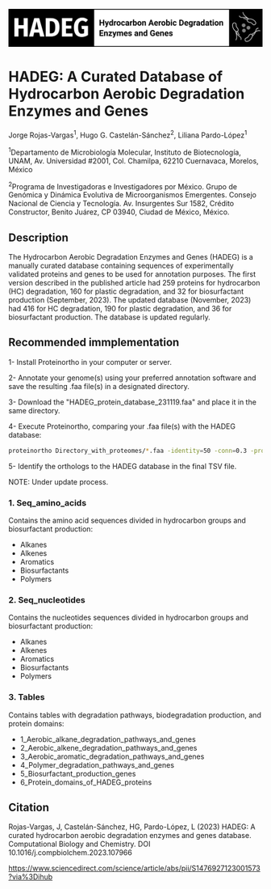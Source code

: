 ![HADEG](./logo_HADEG.png) 

# HADEG: A Curated Database of Hydrocarbon Aerobic Degradation Enzymes and Genes 

Jorge Rojas-Vargas<sup>1</sup>, Hugo G. Castelán-Sánchez<sup>2</sup>, Liliana Pardo-López<sup>1</sup>

<sup>1</sup>Departamento de Microbiología Molecular, Instituto de Biotecnología, UNAM, Av. Universidad #2001, Col. Chamilpa, 62210 Cuernavaca, Morelos, México

<sup>2</sup>Programa de Investigadoras e Investigadores por México. Grupo de Genómica y Dinámica Evolutiva de Microorganismos Emergentes. Consejo Nacional de Ciencia y Tecnología. Av. Insurgentes Sur 1582, Crédito Constructor, Benito Juárez, CP 03940, Ciudad de México, México.

## Description

The Hydrocarbon Aerobic Degradation Enzymes and Genes (HADEG) is a manually curated database containing sequences of experimentally validated proteins and genes to be used for annotation purposes. The first version described in the published article had 259 proteins for hydrocarbon (HC) degradation, 160 for plastic degradation, and 32 for biosurfactant production (September, 2023). The updated database (November, 2023) had 416 for HC degradation, 190 for plastic degradation, and 36 for biosurfactant production. The database is updated regularly.

## Recommended immplementation

1- Install Proteinortho in your computer or server.

2- Annotate your genome(s) using your preferred annotation software and save the resulting .faa file(s) in a designated directory.

3- Download the "HADEG_protein_database_231119.faa" and place it in the same directory.

4- Execute Proteinortho, comparing your .faa file(s) with the HADEG database: 
```sh
proteinortho Directory_with_proteomes/*.faa -identity=50 -conn=0.3 -project=Results_HADEG
```
5- Identify the orthologs to the HADEG database in the final TSV file.

NOTE: Under update process.

### 1. Seq_amino_acids

Contains the amino acid sequences divided in hydrocarbon groups and biosurfactant production:

- Alkanes
- Alkenes
- Aromatics
- Biosurfactants
- Polymers

### 2. Seq_nucleotides

Contains the nucleotides sequences divided in hydrocarbon groups and biosurfactant production:

- Alkanes
- Alkenes
- Aromatics
- Biosurfactants
- Polymers

### 3. Tables

Contains tables with degradation pathways, biodegradation production, and protein domains:

- 1_Aerobic_alkane_degradation_pathways_and_genes
- 2_Aerobic_alkene_degradation_pathways_and_genes
- 3_Aerobic_aromatic_degradation_pathways_and_genes
- 4_Polymer_degradation_pathways_and_genes
- 5_Biosurfactant_production_genes
- 6_Protein_domains_of_HADEG_proteins


## Citation

Rojas-Vargas, J, Castelán-Sánchez, HG, Pardo-López, L (2023) HADEG: A curated hydrocarbon aerobic degradation enzymes and genes database. Computational Biology and Chemistry. DOI 10.1016/j.compbiolchem.2023.107966

https://www.sciencedirect.com/science/article/abs/pii/S1476927123001573?via%3Dihub
